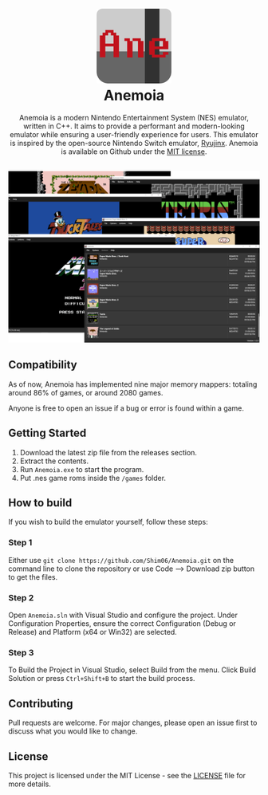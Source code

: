 <h1 align="center">
  <br>
  <img src="https://raw.githubusercontent.com/Shim06/Anemoia/main/assets/Anemoia.png" alt="Anemoia" width="150">
  <br>
  <b>Anemoia</b>
  <br>
</h1>

<p align="center">
  Anemoia is a modern Nintendo Entertainment System (NES) emulator, written in C++.
  It aims to provide a performant and modern-looking emulator while ensuring a user-friendly experience for users.  
  This emulator is inspired by the open-source Nintendo Switch emulator, <a href="">Ryujinx</a>.
  Anemoia is available on Github under the <a href="https://github.com/Ryujinx/Ryujinx/blob/master/LICENSE.txt" target="_blank">MIT license</a>.
  <br/>
</p>

<p align="center">
    <br>
    <img src="https://raw.githubusercontent.com/Shim06/Anemoia/main/assets/preview.png">
</p>

## Compatibility
As of now, Anemoia has implemented nine major memory mappers:
totaling around 86% of games, or around 2080 games.

Anyone is free to open an issue if a bug or error is found within a game.

## Getting Started
1. Download the latest zip file from the releases section.
2. Extract the contents.
3. Run `Anemoia.exe` to start the program.
4. Put .nes game roms inside the `/games` folder.

## How to build

If you wish to build the emulator yourself, follow these steps:

### Step 1

Either use `git clone https://github.com/Shim06/Anemoia.git` on the command line to clone the repository or use Code --> Download zip button to get the files.

### Step 2
Open `Anemoia.sln` with Visual Studio and configure the project. Under Configuration Properties, ensure the correct Configuration (Debug or Release) and Platform (x64 or Win32) are selected.

### Step 3
To Build the Project in Visual Studio, select Build from the menu. Click Build Solution or press `Ctrl+Shift+B` to start the build process.

## Contributing

Pull requests are welcome. For major changes, please open an issue first
to discuss what you would like to change.

## License

This project is licensed under the MIT License - see the [LICENSE](LICENSE) file for more details.
